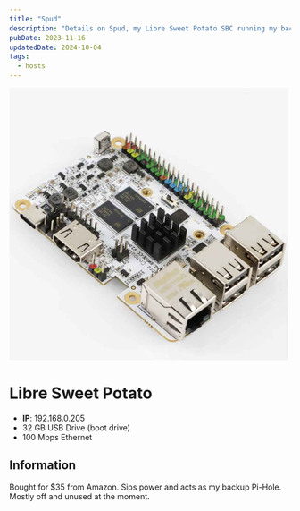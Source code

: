 ```yaml
---
title: "Spud"
description: "Details on Spud, my Libre Sweet Potato SBC running my back-up Pi-Hole."
pubDate: 2023-11-16
updatedDate: 2024-10-04
tags:
  - hosts
---
```


![Libre Sweet Potato](../../img/blog/sweet-potato.jpg)

# Libre Sweet Potato

- **IP**: 192.168.0.205
- 32 GB USB Drive (boot drive)
- 100 Mbps Ethernet

## Information

Bought for $35 from Amazon. Sips power and acts as my backup Pi-Hole. Mostly off and unused at the moment.
